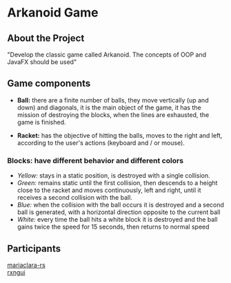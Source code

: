 # Arkanoid Game

## About the Project
"Develop the classic game called Arkanoid. The concepts of OOP and JavaFX should be used"

## Game components

- <strong>Ball:</strong> there are a finite number of balls, they move vertically (up and down) and diagonals, it is the main object of the game, it has the mission of destroying the blocks, when the lines are exhausted, the game is finished.

- <strong>Racket:</strong> has the objective of hitting the balls, moves to the right and left, according to the user's actions (keyboard and / or mouse).

### Blocks: have different behavior and different colors
- *Yellow:* stays in a static position, is destroyed with a single collision. <br>
- *Green:* remains static until the first collision, then descends to a height close to the racket and moves continuously, left and right, until it receives a second collision with the ball. <br>
- *Blue:* when the collision with the ball occurs it is destroyed and a second ball is generated, with a horizontal direction opposite to the current ball <br>
- *White:* every time the ball hits a white block it is destroyed and the ball gains twice the speed for 15 seconds, then returns to normal speed <br>

## Participants
[mariaclara-rs](https://github.com/mariaclara-rs)
<br>
[rxngui](https://github.com/rxngui)
